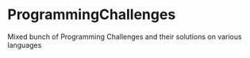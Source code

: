 # ProgrammingChallenges
Mixed bunch of Programming Challenges and their solutions on various languages
